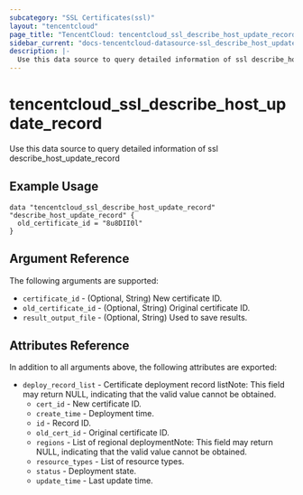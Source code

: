 ```yaml
---
subcategory: "SSL Certificates(ssl)"
layout: "tencentcloud"
page_title: "TencentCloud: tencentcloud_ssl_describe_host_update_record"
sidebar_current: "docs-tencentcloud-datasource-ssl_describe_host_update_record"
description: |-
  Use this data source to query detailed information of ssl describe_host_update_record
---
```


# tencentcloud_ssl_describe_host_update_record

Use this data source to query detailed information of ssl describe_host_update_record

## Example Usage

```hcl
data "tencentcloud_ssl_describe_host_update_record" "describe_host_update_record" {
  old_certificate_id = "8u8DII0l"
}
```

## Argument Reference

The following arguments are supported:

* `certificate_id` - (Optional, String) New certificate ID.
* `old_certificate_id` - (Optional, String) Original certificate ID.
* `result_output_file` - (Optional, String) Used to save results.

## Attributes Reference

In addition to all arguments above, the following attributes are exported:

* `deploy_record_list` - Certificate deployment record listNote: This field may return NULL, indicating that the valid value cannot be obtained.
  * `cert_id` - New certificate ID.
  * `create_time` - Deployment time.
  * `id` - Record ID.
  * `old_cert_id` - Original certificate ID.
  * `regions` - List of regional deploymentNote: This field may return NULL, indicating that the valid value cannot be obtained.
  * `resource_types` - List of resource types.
  * `status` - Deployment state.
  * `update_time` - Last update time.




